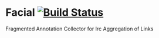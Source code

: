 # Facial [![Build Status](https://travis-ci.org/notdryft/facial.svg)](https://travis-ci.org/notdryft/facial)

Fragmented Annotation Collector for Irc Aggregation of Links
